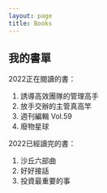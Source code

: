 ```yaml
---
layout: page
title: Books
---
```


## 我的書單

2022正在閱讀的書：

1. 誘導高效團隊的管理高手
2. 放手交辦的主管真高竿
3. 週刊編輯 Vol.59
4. 廢物星球

2022已經讀完的書：

1. 沙丘六部曲
2. 好好接話
3. 投資最重要的事
